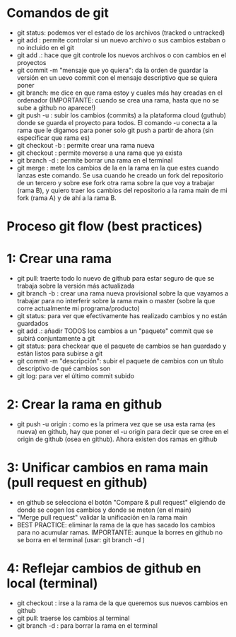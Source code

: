 # Comandos de git

- git status: podemos ver el estado de los archivos (tracked o untracked)
- git add <file>: permite controlar si un nuevo archivo o sus cambios estaban o no incluido en el git
- git add .: hace que git controle los nuevos archivos o con cambios en el proyectos
- git commit -m "mensaje que yo quiera": da la orden de guardar la versión en un uevo commit con el mensaje descriptivo que se quiera poner
- git branch: me dice en que rama estoy y cuales más hay creadas en el ordenador (IMPORTANTE: cuando se crea una rama, hasta que no se sube a github no aparece!)
- git push -u <rama>: subir los cambios (commits) a la plataforma cloud (guthub) donde se guarda el proyecto para todos. El comando -u conecta a la rama que le digamos para poner solo git push a partir de ahora (sin especificar que rama es)
- git checkout -b <rama>: permite crear una rama nueva
- git checkout <rama>: permite moverse a una rama que ya exista
- git branch -d <rama>: permite borrar una rama en el terminal
- git merge <rama>: mete los cambios de la <rama> en la rama en la que estes cuando lanzas este comando. Se usa cuando he creado un fork del repositorio de un tercero y sobre ese fork otra rama sobre la que voy a trabajar (rama B), y quiero traer los cambios del repositorio a la rama main de mi fork (rama A) y de ahí a la rama B.


# Proceso git flow (best practices)

# 1: Crear una rama
- git pull: traerte todo lo nuevo de github para estar seguro de que se trabaja sobre la versión más actualizada
- git branch -b <rama>: crear una rama nueva provisional sobre la que vayamos a trabajar para no interferir sobre la rama main o master (sobre la que corre actualmente mi programa/producto)
- git status: para ver que efectivamente has realizado cambios y no están guardados
- git add .: añadir TODOS los cambios a un "paquete" commit que se subirá conjuntamente a git
- git status: para checkear que el paquete de cambios se han guardado y están listos para subirse a git
- git commit -m "descripción": subir el paquete de cambios con un título descriptivo de qué cambios son
- git log: para ver el último commit subido

# 2: Crear la rama en github
- git push -u origin <rama>: como es la primera vez que se usa esta rama (es nueva) en github, hay que poner el -u origin para decir que se cree en el origin de github (osea en github). Ahora existen dos ramas en github

# 3: Unificar cambios en rama main (pull request en github)
- en github se selecciona el botón "Compare & pull request" eligiendo de donde se cogen los cambios y donde se meten (en el main)
- "Merge pull request" validar la unificación en la rama main
- BEST PRACTICE: eliminar la rama de la que has sacado los cambios para no acumular ramas. IMPORTANTE: aunque la borres en github no se borra en el terminal (usar: git branch -d <rama>)

# 4: Reflejar cambios de github en local (terminal)
- git checkout <rama>: irse a la rama de la que queremos sus nuevos cambios en github
- git pull: traerse los cambios al terminal
- git branch -d <rama>: para borrar la rama en el terminal
